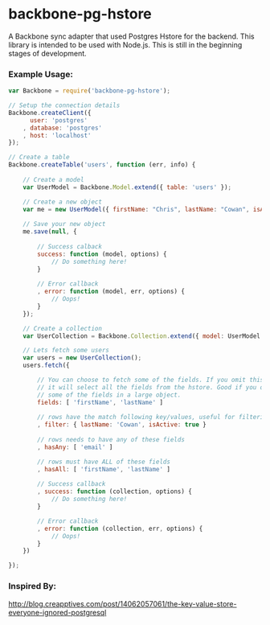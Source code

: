 backbone-pg-hstore
==================

A Backbone sync adapter that used Postgres Hstore for the backend. This library is intended to be used with Node.js. This is still in the beginning stages of development.

### Example Usage:

```javascript
var Backbone = require('backbone-pg-hstore');

// Setup the connection details
Backbone.createClient({
      user: 'postgres'
    , database: 'postgres'
    , host: 'localhost'
});

// Create a table
Backbone.createTable('users', function (err, info) {
    
    // Create a model
    var UserModel = Backbone.Model.extend({ table: 'users' });

    // Create a new object
    var me = new UserModel({ firstName: "Chris", lastName: "Cowan", isActive: true });
    
    // Save your new object
    me.save(null, {
          
        // Success calback
        success: function (model, options) {
            // Do something here!
        }
        
        // Error callback
        , error: function (model, err, options) {
            // Oops!
        }
    });

    // Create a collection
    var UserCollection = Backbone.Collection.extend({ model: UserModel });

    // Lets fetch some users
    var users = new UserCollection();
    users.fetch({

        // You can choose to fetch some of the fields. If you omit this option
        // it will select all the fields from the hstore. Good if you only need
        // some of the fields in a large object. 
        fields: [ 'firstName', 'lastName' ]
        
        // rows have the match following key/values, useful for filtering
        , filter: { lastName: 'Cowan', isActive: true }
        
        // rows needs to have any of these fields
        , hasAny: [ 'email' ]

        // rows must have ALL of these fields
        , hasAll: [ 'firstName', 'lastName' ]
        
        // Success callback
        , success: function (collection, options) {
            // Do something here!
        }

        // Error callback
        , error: function (collection, err, options) {
            // Oops!
        }
    })

});
```

### Inspired By:

http://blog.creapptives.com/post/14062057061/the-key-value-store-everyone-ignored-postgresql
